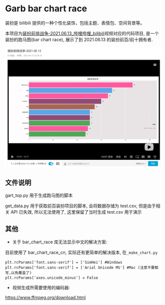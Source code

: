 # Garb bar chart race
装扮是 bilibili 提供的一种个性化装饰，包括主题、表情包、空间背景等。

本项目为[装扮前排战争-2021.06.13_哔哩哔哩_bilibili](https://www.bilibili.com/video/BV1664y167W4)视频对应的代码项目, 是一个装扮的跑马图(bar chart race), 展示了到 2021.06.13 的装扮前百/前十拥有者.

![image-20210724074636289](image/image-20210724074636289.png)



## 文件说明

gart_top.py 用于生成跑马图的脚本

get_data.py 用于获取前百装扮项目的脚本, 会将数据存储为 test.csv, 但是由于相关 API 已失效, 所以无法使用了, 这里保留了当时生成 test.csv 用于演示



## 其他

- 关于 bar_chart_race 库无法显示中文的解决方案:

目前使用了 bar_chart_race_cn, 实际还有更简单的解决版本, 在`_make_chart.py`

```
plt.rcParams['font.sans-serif'] = ['SimHei'] #Windows
plt.rcParams['font.sans-serif'] = ['Arial Unicode MS'] #Mac (注意不要都写,以免覆盖了)
plt.rcParams['axes.unicode_minus'] = False
```



- 视频生成所需要使用的编码器:

https://www.ffmpeg.org/download.html
